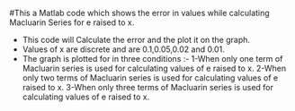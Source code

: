 #This a Matlab code which shows the error in values while calculating Macluarin Series for e raised to x.
- This code will Calculate the error and the plot it on the graph.
- Values of x are discrete and are 0.1,0.05,0.02 and 0.01.
- The graph is plotted for in three conditions :-
    1-When only one term of Macluarin series is used for calculating values of e raised to x.
    2-When only two terms of Macluarin series is used for calculating values of e raised to x.
    3-When only three terms of Macluarin series is used for calculating values of e raised to x.

